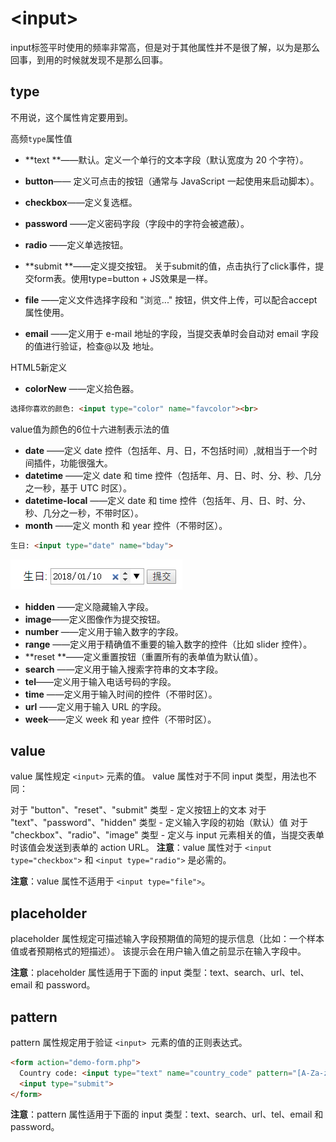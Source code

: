# &lt;input&gt;

input标签平时使用的频率非常高，但是对于其他属性并不是很了解，以为是那么回事，到用的时候就发现不是那么回事。

## type

不用说，这个属性肯定要用到。

高频`type`属性值

* **text **——默认。定义一个单行的文本字段（默认宽度为 20 个字符）。
* **button**—— 定义可点击的按钮（通常与 JavaScript 一起使用来启动脚本）。
* **checkbox**——定义复选框。
* **password** ——定义密码字段（字段中的字符会被遮蔽）。
* **radio** ——定义单选按钮。
* **submit **——定义提交按钮。
关于submit的值，点击执行了click事件，提交form表。使用type=button + JS效果是一样。

* **file** ——定义文件选择字段和 "浏览..." 按钮，供文件上传，可以配合accept属性使用。
* **email** ——定义用于 e-mail 地址的字段，当提交表单时会自动对 email 字段的值进行验证，检查@以及 地址。

HTML5新定义

* **colorNew** ——定义拾色器。

```html
选择你喜欢的颜色: <input type="color" name="favcolor"><br>
```

value值为颜色的6位十六进制表示法的值

* **date** ——定义 date 控件（包括年、月、日，不包括时间）,就相当于一个时间插件，功能很强大。
* **datetime** ——定义 date 和 time 控件（包括年、月、日、时、分、秒、几分之一秒，基于 UTC 时区）。
* **datetime-local** ——定义 date 和 time 控件（包括年、月、日、时、分、秒、几分之一秒，不带时区）。
* **month** ——定义 month 和 year 控件（不带时区）。

```html
生日: <input type="date" name="bday">
```

![](/assets/type1.png)

* **hidden** ——定义隐藏输入字段。
* **image**——定义图像作为提交按钮。
* **number** ——定义用于输入数字的字段。
* **range** ——定义用于精确值不重要的输入数字的控件（比如 slider 控件）。
* **reset **——定义重置按钮（重置所有的表单值为默认值）。
* **search** ——定义用于输入搜索字符串的文本字段。
* **tel**——定义用于输入电话号码的字段。
* **time** ——定义用于输入时间的控件（不带时区）。
* **url** ——定义用于输入 URL 的字段。
* **week**——定义 week 和 year 控件（不带时区）。

## value
value 属性规定 `<input>` 元素的值。
value 属性对于不同 input 类型，用法也不同：

对于 "button"、"reset"、"submit" 类型 - 定义按钮上的文本
对于 "text"、"password"、"hidden" 类型 - 定义输入字段的初始（默认）值
对于 "checkbox"、"radio"、"image" 类型 - 定义与 input 元素相关的值，当提交表单时该值会发送到表单的 action URL。
**注意**：value 属性对于 `<input type="checkbox">` 和 `<input type="radio">` 是必需的。

**注意**：value 属性不适用于 `<input type="file">`。

## placeholder
placeholder 属性规定可描述输入字段预期值的简短的提示信息（比如：一个样本值或者预期格式的短描述）。
该提示会在用户输入值之前显示在输入字段中。

**注意**：placeholder 属性适用于下面的 input 类型：text、search、url、tel、email 和 password。
## pattern 
pattern 属性规定用于验证 `<input> `元素的值的正则表达式。


```html
<form action="demo-form.php">
  Country code: <input type="text" name="country_code" pattern="[A-Za-z]{3}" title="Three letter country code">
  <input type="submit">
</form>
```


**注意**：pattern 属性适用于下面的 input 类型：text、search、url、tel、email 和 password。
